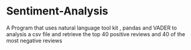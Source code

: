 # Sentiment-Analysis
A Program that uses natural language tool kit , pandas and VADER to analysis a csv file and retrieve the top 40 positive reviews and 40 of the most negative reviews 
